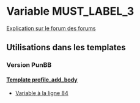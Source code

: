# Variable MUST_LABEL_3
[Explication sur le forum des forums](http://forum.forumactif.com/t294113-listing-des-variables#MUST_LABEL_3)

## Utilisations dans les templates

### Version PunBB

#### [Template profile_add_body](punbb/profile_add_body.md)
* [Variable à la ligne 84](../punbb/profile_add_body.tpl#L84)